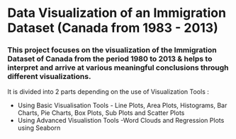 
# Data Visualization of an Immigration Dataset (Canada from 1983 - 2013)



### This project focuses on the visualization of the Immigration Dataset of Canada from the period 1980 to 2013 & helps to interpret and arrive at various meaningful conclusions      through different visualizations.

It is divided into 2 parts depending on the use of Visualization Tools :

- Using Basic Visualisation Tools - Line Plots, Area Plots, Histograms, Bar Charts, Pie Charts, Box Plots, Sub Plots and Scatter Plots
- Using Advanced Visualistion Tools -Word Clouds and Regression Plots using Seaborn

